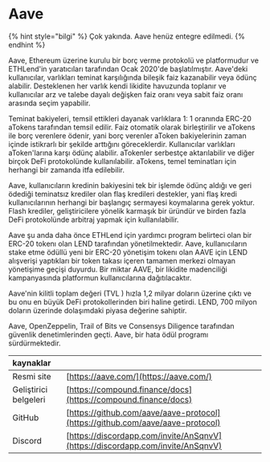 # Aave

{% hint style="bilgi" %}
Çok yakında. Aave henüz entegre edilmedi.
{% endhint %}

Aave, Ethereum üzerine kurulu bir borç verme protokolü ve platformudur ve ETHLend'in yaratıcıları tarafından Ocak 2020'de başlatılmıştır. Aave'deki kullanıcılar, varlıkları teminat karşılığında bileşik faiz kazanabilir veya ödünç alabilir. Desteklenen her varlık kendi likidite havuzunda toplanır ve kullanıcılar arz ve talebe dayalı değişken faiz oranı veya sabit faiz oranı arasında seçim yapabilir.

Teminat bakiyeleri, temsil ettikleri dayanak varlıklara 1: 1 oranında ERC-20 aTokens tarafından temsil edilir. Faiz otomatik olarak birleştirilir ve aTokens ile borç verenlere ödenir, yani borç verenler aToken bakiyelerinin zaman içinde istikrarlı bir şekilde arttığını göreceklerdir. Kullanıcılar varlıkları aToken'larına karşı ödünç alabilir. aTokenler serbestçe aktarılabilir ve diğer birçok DeFi protokolünde kullanılabilir. aTokens, temel teminatları için herhangi bir zamanda itfa edilebilir.

Aave, kullanıcıların kredinin bakiyesini tek bir işlemde ödünç aldığı ve geri ödediği teminatsız krediler olan flaş kredileri destekler, yani flaş kredi kullanıcılarının herhangi bir başlangıç sermayesi koymalarına gerek yoktur. Flash krediler, geliştiricilere yönelik karmaşık bir üründür ve birden fazla DeFi protokolünde arbitraj yapmak için kullanılabilir.

Aave şu anda daha önce ETHLend için yardımcı program belirteci olan bir ERC-20 tokenı olan LEND tarafından yönetilmektedir. Aave, kullanıcıların stake etme ödüllü yeni bir ERC-20 yönetişim tokenı olan AAVE için LEND alışverişi yaptıkları bir token takası içeren tamamen merkezi olmayan yönetişime geçişi duyurdu. Bir miktar AAVE, bir likidite madenciliği kampanyasında platformun kullanıcılarına dağıtılacaktır.

Aave'nin kilitli toplam değeri (TVL \) hızla 1,2 milyar doların üzerine çıktı ve bu onu en büyük DeFi protokollerinden biri haline getirdi. LEND, 700 milyon doların üzerinde dolaşımdaki piyasa değerine sahiptir.

Aave, OpenZeppelin, Trail of Bits ve Consensys Diligence tarafından güvenlik denetimlerinden geçti. Aave, bir hata ödül programı sürdürmektedir.

| kaynaklar             |                                                                                |
|:--------------------- |:------------------------------------------------------------------------------ |
| Resmi site            | [https://aave.com/](https://aave.com/)                                         |
| Geliştirici belgeleri | [https://compound.finance/docs](https://compound.finance/docs)                 |
| GitHub                | [https://github.com/aave/aave-protocol](https://github.com/aave/aave-protocol) |
| Discord               | [https://discordapp.com/invite/AnSqnvV](https://discordapp.com/invite/AnSqnvV) |

